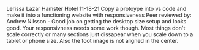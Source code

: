 Lerissa Lazar
Hamster Hotel
11-18-21
Copy a protoype into vs code and make it into a functioning website with responsiveness 
Peer reviewed by: Andrew Nilsson - Good job on getting the desktop size setup and looks good. Your responsivness needs some work though. Most things don't scale correctly or many sections just dissapear when you scale down to a tablet or phone size. Also the foot image is not aligned in the center.
